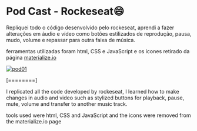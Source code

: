 # Pod Cast - Rockeseat:smile:

Repliquei todo o código desenvolvido pelo rockeseat, aprendi a fazer alterações em áudio e vídeo como botões estilizados de reprodução, pausa, mudo, volume e repassar para outra faixa de música.

ferramentas utilizadas foram html, CSS e JavaScript  e os icones retirado da página [materialize.io](http://materializecss.com/ "materialize.io")

<a style= "center" href="https://imgbb.com/"><img src="https://i.ibb.co/ChjMkBR/pod01.jpg" alt="pod01" border="0"></a>



[========]



I replicated all the code developed by rockeseat, I learned how to make changes in audio and video such as stylized buttons for playback, pause, mute, volume and transfer to another music track.

tools used were html, CSS and JavaScript and the icons were removed from the materialize.io page
